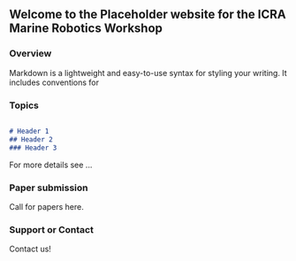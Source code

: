 ## Welcome to the Placeholder website for the ICRA Marine Robotics Workshop


### Overview

Markdown is a lightweight and easy-to-use syntax for styling your writing. It includes conventions for

### Topics
```markdown

# Header 1
## Header 2
### Header 3

```

For more details see ...

### Paper submission

Call for papers here.

### Support or Contact

Contact us!
